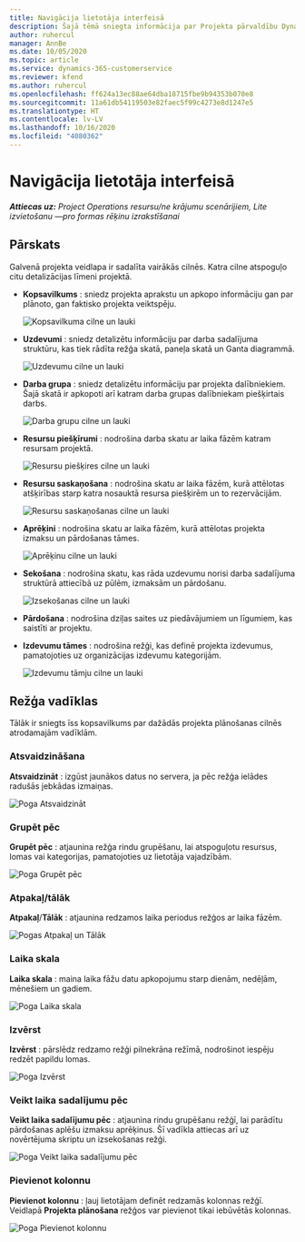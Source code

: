 ```yaml
---
title: Navigācija lietotāja interfeisā
description: Šajā tēmā sniegta informācija par Projekta pārvaldību Dynamics 365 Projekta darbībās.
author: ruhercul
manager: AnnBe
ms.date: 10/05/2020
ms.topic: article
ms.service: dynamics-365-customerservice
ms.reviewer: kfend
ms.author: ruhercul
ms.openlocfilehash: ff624a13ec88ae64dba18715fbe9b94353b070e8
ms.sourcegitcommit: 11a61db54119503e82faec5f99c4273e8d1247e5
ms.translationtype: HT
ms.contentlocale: lv-LV
ms.lasthandoff: 10/16/2020
ms.locfileid: "4080362"
---
```

# <a name="navigating-the-user-interface"></a>Navigācija lietotāja interfeisā

_**Attiecas uz:** Project Operations resursu/ne krājumu scenārijiem, Lite izvietošanu —pro formas rēķinu izrakstīšanai_

## <a name="overview"></a>Pārskats

Galvenā projekta veidlapa ir sadalīta vairākās cilnēs. Katra cilne atspoguļo citu detalizācijas līmeni projektā.

- **Kopsavilkums** : sniedz projekta aprakstu un apkopo informāciju gan par plānoto, gan faktisko projekta veiktspēju.

    ![Kopsavilkuma cilne un lauki](media/navigation7.png)

- **Uzdevumi** : sniedz detalizētu informāciju par darba sadalījuma struktūru, kas tiek rādīta režģa skatā, paneļa skatā un Ganta diagrammā.

    ![Uzdevumu cilne un lauki](media/navigation8.png)

- **Darba grupa** : sniedz detalizētu informāciju par projekta dalībniekiem. Šajā skatā ir apkopoti arī katram darba grupas dalībniekam piešķirtais darbs.

    ![Darba grupu cilne un lauki](media/navigation9.png)

- **Resursu piešķīrumi** : nodrošina darba skatu ar laika fāzēm katram resursam projektā.

    ![Resursu piešķires cilne un lauki](media/navigation10.png)

- **Resursu saskaņošana** : nodrošina skatu ar laika fāzēm, kurā attēlotas atšķirības starp katra nosauktā resursa piešķirēm un to rezervācijām.

    ![Resursu saskaņošanas cilne un lauki](media/navigation11.png)

- **Aprēķini** : nodrošina skatu ar laika fāzēm, kurā attēlotas projekta izmaksu un pārdošanas tāmes.

    ![Aprēķinu cilne un lauki](media/navigation12.png)

- **Sekošana** : nodrošina skatu, kas rāda uzdevumu norisi darba sadalījuma struktūrā attiecībā uz pūlēm, izmaksām un pārdošanu.

    ![Izsekošanas cilne un lauki](media/navigation13.png)

- **Pārdošana** : nodrošina dziļas saites uz piedāvājumiem un līgumiem, kas saistīti ar projektu.

- **Izdevumu tāmes** : nodrošina režģi, kas definē projekta izdevumus, pamatojoties uz organizācijas izdevumu kategorijām.

    ![Izdevumu tāmju cilne un lauki](media/navigation14.png)

## <a name="grid-controls"></a>Režģa vadīklas

Tālāk ir sniegts īss kopsavilkums par dažādās projekta plānošanas cilnēs atrodamajām vadīklām.

### <a name="refresh"></a>Atsvaidzināšana

**Atsvaidzināt** : izgūst jaunākos datus no servera, ja pēc režģa ielādes radušās jebkādas izmaiņas.

![Poga Atsvaidzināt](media/navigation7.png)

### <a name="group-by"></a>Grupēt pēc

**Grupēt pēc** : atjaunina režģa rindu grupēšanu, lai atspoguļotu resursus, lomas vai kategorijas, pamatojoties uz lietotāja vajadzībām.

![Poga Grupēt pēc](media/navigation6.png)

### <a name="previousnext"></a>Atpakaļ/tālāk

**Atpakaļ**/**Tālāk** : atjaunina redzamos laika periodus režģos ar laika fāzēm.

![Pogas Atpakaļ un Tālāk](media/navigation2.png)

### <a name="timescale"></a>Laika skala

**Laika skala** : maina laika fāžu datu apkopojumu starp dienām, nedēļām, mēnešiem un gadiem.

![Poga Laika skala](media/navigation3.png)

### <a name="expand"></a>Izvērst

**Izvērst** : pārslēdz redzamo režģi pilnekrāna režīmā, nodrošinot iespēju redzēt papildu lomas.

![Poga Izvērst](media/navigation4.png)

### <a name="time-phase-by"></a>Veikt laika sadalījumu pēc

**Veikt laika sadalījumu pēc** : atjaunina rindu grupēšanu režģī, lai parādītu pārdošanas aplēšu izmaksu aprēķinus. Šī vadīkla attiecas arī uz novērtējuma skriptu un izsekošanas režģi.

![Poga Veikt laika sadalījumu pēc](media/navigation0.png)

### <a name="add-column"></a>Pievienot kolonnu

**Pievienot kolonnu** : ļauj lietotājam definēt redzamās kolonnas režģī. Veidlapā **Projekta plānošana** režģos var pievienot tikai iebūvētās kolonnas.

![Poga Pievienot kolonnu](media/navigation5.png)
